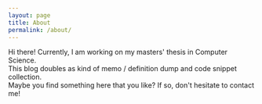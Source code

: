 ```yaml
---
layout: page
title: About
permalink: /about/
---
```


Hi there! Currently, I am working on my masters' thesis in Computer Science.  
This blog doubles as kind of memo / definition dump and code snippet collection.  
Maybe you find something here that you like? If so, don't hesitate to contact me!